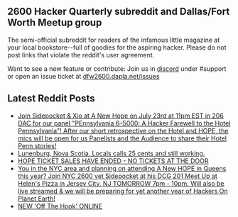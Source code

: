 ## 2600 Hacker Quarterly subreddit and Dallas/Fort Worth Meetup group
The semi-official subreddit for readers of the infamous little magazine at your local bookstore--full of goodies for the aspiring hacker. Please do not post links that violate the reddit's user agreement.

Want to see a new feature or contribute: 
Join us in [discord](https://dfw2600.dapla.net/chat) under #support or open an issue ticket at [dfw2600.dapla.net/issues](https://dfw2600.dapla.net/issues)

## Latest Reddit Posts
<!-- BLOG-POST-LIST:START -->
- [Join Sidepocket & Xio at A New Hope on July 23rd at 11pm EST in 206 DAC for our panel "PEnnsylvania 6–5000: A Hacker Farewell to the Hotel Pennsylvania"! After our short retrospective on the Hotel and HOPE, the mics will be open for us Panelists and the Audience to share their Hotel Penn stories!](https://www.reddit.com/r/2600/comments/w1b2vr/join_sidepocket_xio_at_a_new_hope_on_july_23rd_at/)
- [Lunenburg, Nova Scotia. Locals calls 25 cents and still working.](https://www.reddit.com/r/2600/comments/w0srks/lunenburg_nova_scotia_locals_calls_25_cents_and/)
- [HOPE TICKET SALES HAVE ENDED - NO TICKETS AT THE DOOR](https://2600.com/content/hope-ticket-sales-have-ended-no-tickets-door)
- [You in the NYC area and planning on attending A New HOPE in Queens this year? Join NYC 2600 vet Sidepocket at his DCG 201 Meet Up at Helen's Pizza in Jersey City, NJ TOMORROW 7pm - 10pm. Will also be live streamed & we will be preparing for yet another year of Hackers On Planet Earth!](https://www.reddit.com/r/2600/comments/vz8xpe/you_in_the_nyc_area_and_planning_on_attending_a/)
- [NEW 'Off The Hook' ONLINE](https://2600.com/hook/13-07-2022)
<!-- BLOG-POST-LIST:END -->
